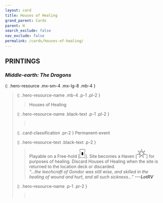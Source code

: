 ```yaml
---
layout: card
title: Houses of Healing
grand_parent: Cards
parent: H
search_exclude: false
nav_exclude: false
permalink: /cards/houses-of-healing/
---
```


## PRINTINGS


### _Middle-earth: The Dragons_

{: .hero-resource .mx-sm-4 .mx-lg-8 .mb-4 }
> {: .hero-resource-name .mb-4 .p-1 .pl-2 }
> > <div class="card-mp"></div>
> > <div class="card-name">Houses of Healing</div>
>
> {: .hero-resource-name .black-text .p-1 .pl-2 }
> > &nbsp;
>
> {: .card-classification .pr-2 }
> Permanent-event
>
> {: .hero-resource-text .black-text .p-2 }
> > Playable on a Free-hold \[![](/assets/images/free-hold.svg)]. Site becomes a Haven \[![](/assets/images/free-haven.svg)] for purposes of healing. Discard Houses of Healing when the site is returned to the location deck or discarded. <br>_“...the leechcraft of Gondor was still wise, and skilled in the healing of wound and hurt, and all such sickness...”_ ***---&NoBreak;LotRV***  
> 
> {: .hero-resource-name .p-1 .pr-2 }
> > <div class="card-shield"></div>
> > <div class="card-corruption">&nbsp;</div>
